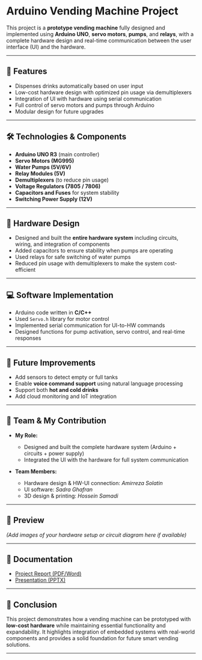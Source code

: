 # Arduino Vending Machine Project

This project is a **prototype vending machine** fully designed and implemented using **Arduino UNO**, **servo motors**, **pumps**, and **relays**, with a complete hardware design and real-time communication between the user interface (UI) and the hardware.

---

## 🔧 Features
- Dispenses drinks automatically based on user input  
- Low-cost hardware design with optimized pin usage via demultiplexers  
- Integration of UI with hardware using serial communication  
- Full control of servo motors and pumps through Arduino  
- Modular design for future upgrades  

---

## 🛠 Technologies & Components
- **Arduino UNO R3** (main controller)  
- **Servo Motors (MG995)**  
- **Water Pumps (5V/6V)**  
- **Relay Modules (5V)**  
- **Demultiplexers** (to reduce pin usage)  
- **Voltage Regulators (7805 / 7806)**  
- **Capacitors and Fuses** for system stability  
- **Switching Power Supply (12V)**  

---

## 📐 Hardware Design
- Designed and built the **entire hardware system** including circuits, wiring, and integration of components  
- Added capacitors to ensure stability when pumps are operating  
- Used relays for safe switching of water pumps  
- Reduced pin usage with demultiplexers to make the system cost-efficient  

---

## 💻 Software Implementation
- Arduino code written in **C/C++**  
- Used `Servo.h` library for motor control  
- Implemented serial communication for UI-to-HW commands  
- Designed functions for pump activation, servo control, and real-time responses  

---

## 🚀 Future Improvements
- Add sensors to detect empty or full tanks  
- Enable **voice command support** using natural language processing  
- Support both **hot and cold drinks**  
- Add cloud monitoring and IoT integration  

---

## 👥 Team & My Contribution
- **My Role:**  
  - Designed and built the complete hardware system (Arduino + circuits + power supply)  
  - Integrated the UI with the hardware for full system communication  

- **Team Members:**  
  - Hardware design & HW-UI connection: *Amirreza Solatin*  
  - UI software: *Sadra Ghafran*  
  - 3D design & printing: *Hossein Samadi*  

---

## 📸 Preview
*(Add images of your hardware setup or circuit diagram here if available)*  

---

## 📄 Documentation
- [Project Report (PDF/Word)](./Docs/report.pdf)  
- [Presentation (PPTX)](./Docs/presentation.pptx)  

---

## 🏁 Conclusion
This project demonstrates how a vending machine can be prototyped with **low-cost hardware** while maintaining essential functionality and expandability. It highlights integration of embedded systems with real-world components and provides a solid foundation for future smart vending solutions.  

---
